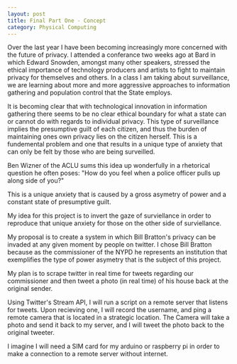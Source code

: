 ```yaml
---
layout: post
title: Final Part One - Concept
category: Physical Computing
---
```



Over the last year I have been becoming increasingly more concerned with the future of privacy.  I attended a conferance two weeks ago at Bard in which Edward Snowden, amongst many other speakers, stressed the ethical importance of technology producers and artists to fight to maintain privacy for themselves and others.  In a class I am taking about surveillance, we are learning about more and more aggressive approaches to information gathering and population control that the State employs. 

It is becoming clear that with technological innovation in information gathering there seems to be no clear ethical boundary for what a state can or cannot do with regards to individual privacy.  This type of surveillance implies the presumptive guilt of each citizen, and thus the burden of maintaining ones own privacy lies on the citizen herself.  This is a fundemental problem and one that results in a unique type of anxiety that can only be felt by those who are being surveilled.

Ben Wizner of the ACLU sums this idea up wonderfully in a rhetorical question he often poses: "How do you feel when a police officer pulls up along side of you?"  

This is a unique anxiety that is caused by a gross asymetry of power and a constant state of presumptive guilt.  

My idea for this project is to invert the gaze of surviellance in order to reproduce that unique anxiety for those on the other side of surviellance. 

My proposal is to create a system in which Bill Bratton's privacy can be invaded at any given moment by people on twitter.  I chose Bill Bratton because as the commissioner of the NYPD he represents an institution that exemplifies the type of power asymetry that is the subject of this project.

My plan is to scrape twitter in real time for tweets regarding our commissioner and then tweet a photo (in real time) of his house back at the original sender. 

Using Twitter's Stream API, I will run a script on a remote server that listens for tweets.  Upon recieving one, I will record the username, and ping a remote camera that is located in a strategic location.  The Camera will take a photo and send it back to my server, and I will tweet the photo back to the original tweeter.  

I imagine I will need a SIM card for my arduino or raspberry pi in order to make a connection to a remote server without internet.





